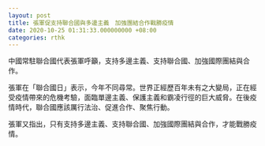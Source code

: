 ```yaml
---
layout: post
title: 張軍促支持聯合國與多邊主義　加強團結合作戰勝疫情
date: 2020-10-25 01:31:33.000000000 +08:00
categories: rthk
---
```


中國常駐聯合國代表張軍呼籲，支持多邊主義、支持聯合國、加強國際團結與合作。

張軍在「聯合國日」表示，今年不同尋常。世界正經歷百年未有之大變局，正在經受疫情帶來的危機考驗，面臨單邊主義、保護主義和霸凌行徑的巨大威脅。在後疫情時代，聯合國應該厲行法治、促進合作、聚焦行動。

張軍又指出，只有支持多邊主義、支持聯合國、加強國際團結與合作，才能戰勝疫情。
